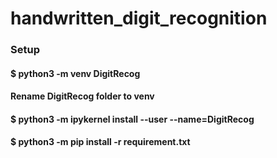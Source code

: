 # handwritten_digit_recognition

### Setup
#### $ python3 -m venv DigitRecog
#### Rename DigitRecog folder to venv
#### $ python3 -m ipykernel install --user --name=DigitRecog
#### $ python3 -m pip install -r requirement.txt
